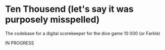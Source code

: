 # Ten Thousend (let's say it was purposely misspelled)
The codebase for a digital scorekeeper for the dice game 10 000 (or Farkle)  
  
IN PROGRESS
